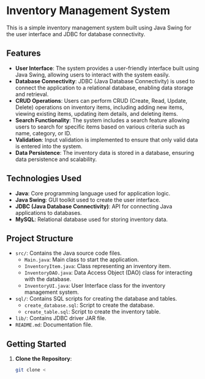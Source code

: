 # Inventory Management System

This is a simple inventory management system built using Java Swing for the user interface and JDBC for database connectivity.

## Features

- **User Interface**: The system provides a user-friendly interface built using Java Swing, allowing users to interact with the system easily.
- **Database Connectivity**: JDBC (Java Database Connectivity) is used to connect the application to a relational database, enabling data storage and retrieval.
- **CRUD Operations**: Users can perform CRUD (Create, Read, Update, Delete) operations on inventory items, including adding new items, viewing existing items, updating item details, and deleting items.
- **Search Functionality**: The system includes a search feature allowing users to search for specific items based on various criteria such as name, category, or ID.
- **Validation**: Input validation is implemented to ensure that only valid data is entered into the system.
- **Data Persistence**: The inventory data is stored in a database, ensuring data persistence and scalability.

## Technologies Used

- **Java**: Core programming language used for application logic.
- **Java Swing**: GUI toolkit used to create the user interface.
- **JDBC (Java Database Connectivity)**: API for connecting Java applications to databases.
- **MySQL**: Relational database used for storing inventory data.

## Project Structure

- `src/`: Contains the Java source code files.
  - `Main.java`: Main class to start the application.
  - `InventoryItem.java`: Class representing an inventory item.
  - `InventoryDAO.java`: Data Access Object (DAO) class for interacting with the database.
  - `InventoryUI.java`: User Interface class for the inventory management system.
- `sql/`: Contains SQL scripts for creating the database and tables.
  - `create_database.sql`: Script to create the database.
  - `create_table.sql`: Script to create the inventory table.
- `lib/`: Contains JDBC driver JAR file.
- `README.md`: Documentation file.

## Getting Started

1. **Clone the Repository**:

   ```bash
   git clone <
